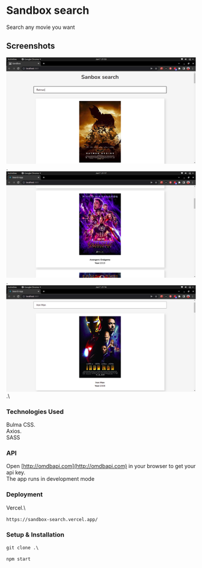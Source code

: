 # Sandbox search

Search any movie you want

## Screenshots

![Batman!](/src/assets/images/Batman.png) .\
![Avengers!](/src/assets/images/Avengers.png) .\
![Ironman!](/src/assets/images/Ironman.png) .\

### Technologies Used

Bulma CSS.\
Axios.\
SASS

### API

Open [http://omdbapi.com](http://omdbapi.com) in your browser to get your api key.\
The app runs in development mode

### Deployment

Vercel.\

```
https://sandbox-search.vercel.app/
```

### Setup & Installation

```
git clone .\
```

```
npm start
```







